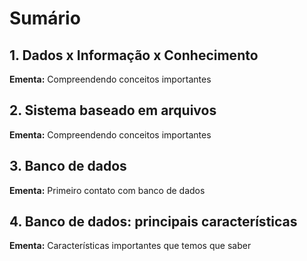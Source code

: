 # Sumário

## 1. Dados x Informação x Conhecimento
**Ementa:** Compreendendo conceitos importantes

## 2. Sistema baseado em arquivos
**Ementa:** Compreendendo conceitos importantes

## 3. Banco de dados
**Ementa:** Primeiro contato com banco de dados

## 4. Banco de dados: principais características
**Ementa:** Características importantes que temos que saber